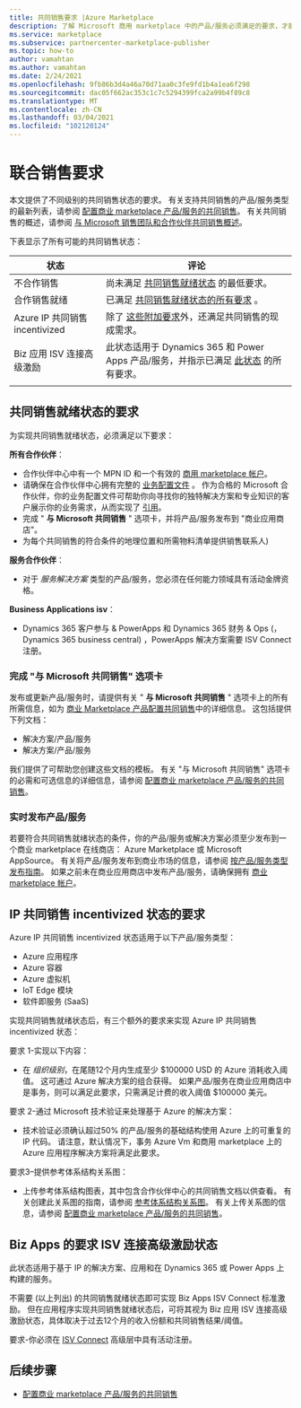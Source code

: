 ```yaml
---
title: 共同销售要求 |Azure Marketplace
description: 了解 Microsoft 商用 marketplace 中的产品/服务必须满足的要求，才能符合共同销售的 incentivized 或共同销售的状态。
ms.service: marketplace
ms.subservice: partnercenter-marketplace-publisher
ms.topic: how-to
author: vamahtan
ms.author: vamahtan
ms.date: 2/24/2021
ms.openlocfilehash: 9fb86b3d4a46a70d71aa0c3fe9fd1b4a1ea6f298
ms.sourcegitcommit: dac05f662ac353c1c7c5294399fca2a99b4f89c8
ms.translationtype: MT
ms.contentlocale: zh-CN
ms.lasthandoff: 03/04/2021
ms.locfileid: "102120124"
---
```

# <a name="co-sell-requirements"></a>联合销售要求

本文提供了不同级别的共同销售状态的要求。 有关支持共同销售的产品/服务类型的最新列表，请参阅  [配置商业 marketplace 产品/服务的共同销售](commercial-marketplace-co-sell.md)。 有关共同销售的概述，请参阅 [与 Microsoft 销售团队和合作伙伴共同销售概述](marketplace-co-sell.md)。

下表显示了所有可能的共同销售状态：

| 状态 | 评论 |
| ------------ | ------------- |
| 不合作销售 | 尚未满足 [共同销售就绪状态](#requirements-for-co-sell-ready-status) 的最低要求。 |
| 合作销售就绪 | 已满足 [共同销售就绪状态的所有要求](#requirements-for-co-sell-ready-status) 。 |
| Azure IP 共同销售 incentivized | 除了 [这些附加要求](#requirements-for-ip-co-sell-incentivized-status)外，还满足共同销售的现成需求。 |
| Biz 应用 ISV 连接高级激励  | 此状态适用于 Dynamics 365 和 Power Apps 产品/服务，并指示已满足 [此状态](#requirements-for-biz-apps-isv-connect-premium-incentive-status) 的所有要求。 |
|||

## <a name="requirements-for-co-sell-ready-status"></a>共同销售就绪状态的要求

为实现共同销售就绪状态，必须满足以下要求：

**所有合作伙伴**：

- 合作伙伴中心中有一个 MPN ID 和一个有效的 [商用 marketplace 帐户](./partner-center-portal/create-account.md)。
- 请确保在合作伙伴中心拥有完整的 [业务配置文件](/partner-center/create-a-marketing-profile.md) 。 作为合格的 Microsoft 合作伙伴，你的业务配置文件可帮助你向寻找你的独特解决方案和专业知识的客户展示你的业务需求，从而实现了 [引用](/partner-center/referrals.md)。
- 完成 " **与 Microsoft 共同销售** " 选项卡，并将产品/服务发布到 "商业应用商店"。
- 为每个共同销售的符合条件的地理位置和所需物料清单提供销售联系人) 

**服务合作伙伴**：

- 对于 _服务解决方案_ 类型的产品/服务，您必须在任何能力领域具有活动金牌资格。
 
**Business Applications isv**：

- Dynamics 365 客户参与 & PowerApps 和 Dynamics 365 财务 & Ops (，Dynamics 365 business central) ，PowerApps 解决方案需要 ISV Connect 注册。

### <a name="complete-the-co-sell-with-microsoft-tab"></a>完成 "与 Microsoft 共同销售" 选项卡

发布或更新产品/服务时，请提供有关 " **与 Microsoft 共同销售** " 选项卡上的所有所需信息，如为 [商业 Marketplace 产品配置共同销售](commercial-marketplace-co-sell.md)中的详细信息。 这包括提供下列文档：

- 解决方案/产品/服务
- 解决方案/产品/服务

我们提供了可帮助您创建这些文档的模板。 有关 "与 Microsoft 共同销售" 选项卡的必需和可选信息的详细信息，请参阅 [配置商业 marketplace 产品/服务的共同销售](commercial-marketplace-co-sell.md)。

### <a name="publish-your-offer-live"></a>实时发布产品/服务

若要符合共同销售就绪状态的条件，你的产品/服务或解决方案必须至少发布到一个商业 marketplace 在线商店： Azure Marketplace 或 Microsoft AppSource。 有关将产品/服务发布到商业市场的信息，请参阅 [按产品/服务类型发布指南](publisher-guide-by-offer-type.md)。 如果之前未在商业应用商店中发布产品/服务，请确保拥有 [商业 marketplace 帐户](./partner-center-portal/create-account.md)。

## <a name="requirements-for-ip-co-sell-incentivized-status"></a>IP 共同销售 incentivized 状态的要求

Azure IP 共同销售 incentivized 状态适用于以下产品/服务类型：

- Azure 应用程序
- Azure 容器
- Azure 虚拟机
- IoT Edge 模块
- 软件即服务 (SaaS)

实现共同销售就绪状态后，有三个额外的要求来实现 Azure IP 共同销售 incentivized 状态：

要求 1-实现以下内容：

- 在 _组织级别_，在尾随12个月内生成至少 $100000 USD 的 Azure 消耗收入阈值。 这可通过 Azure 解决方案的组合获得。 如果产品/服务在商业应用商店中是事务，则可以满足此要求，只需满足计费的收入阈值 $100000 美元。

要求 2-通过 Microsoft 技术验证来处理基于 Azure 的解决方案：
- 技术验证必须确认超过50% 的产品/服务的基础结构使用 Azure 上的可重复的 IP 代码。 请注意，默认情况下，事务 Azure Vm 和商用 marketplace 上的 Azure 应用程序解决方案将满足此要求。

要求3–提供参考体系结构关系图：
- 上传参考体系结构图表，其中包含合作伙伴中心的共同销售文档以供查看。 有关创建此关系图的指南，请参阅 [参考体系结构关系图](reference-architecture-diagram.md)。 有关上传关系图的信息，请参阅 [配置商业 marketplace 产品/服务的共同销售](commercial-marketplace-co-sell.md)。

## <a name="requirements-for-biz-apps-isv-connect-premium-incentive-status"></a>Biz Apps 的要求 ISV 连接高级激励状态

此状态适用于基于 IP 的解决方案、应用和在 Dynamics 365 或 Power Apps 上构建的服务。

不需要 (以上列出) 的共同销售就绪状态即可实现 Biz Apps ISV Connect 标准激励。 但在应用程序实现共同销售就绪状态后，可将其视为 Biz 应用 ISV 连接高级激励状态，具体取决于过去12个月的收入份额和共同销售结果/阈值。

要求-你必须在 [ISV Connect](business-applications-isv-program.md) 高级层中具有活动注册。

## <a name="next-steps"></a>后续步骤

- [配置商业 marketplace 产品/服务的共同销售](commercial-marketplace-co-sell.md)
